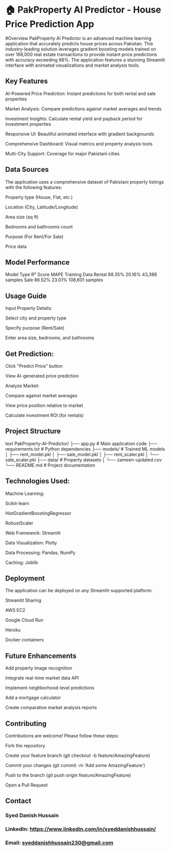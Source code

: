 # 🏠 PakProperty AI Predictor - House Price Prediction App
#Overview
PakProperty AI Predictor is an advanced machine learning application that accurately predicts house prices across Pakistan. This industry-leading solution leverages gradient boosting models trained on over 168,000 real estate transactions to provide instant price predictions with accuracy exceeding 88%. The application features a stunning Streamlit interface with animated visualizations and market analysis tools.



## Key Features
AI-Powered Price Prediction: Instant predictions for both rental and sale properties

Market Analysis: Compare predictions against market averages and trends

Investment Insights: Calculate rental yield and payback period for investment properties

Responsive UI: Beautiful animated interface with gradient backgrounds

Comprehensive Dashboard: Visual metrics and property analysis tools

Multi-City Support: Coverage for major Pakistani cities

## Data Sources
The application uses a comprehensive dataset of Pakistani property listings with the following features:

Property type (House, Flat, etc.)

Location (City, Latitude/Longitude)

Area size (sq ft)

Bedrooms and bathrooms count

Purpose (For Rent/For Sale)

Price data

## Model Performance
Model Type	R² Score	MAPE	Training Data
Rental	88.35%	20.16%	43,388 samples
Sale	86.52%	23.01%	108,601 samples
## Usage Guide
Input Property Details:

Select city and property type

Specify purpose (Rent/Sale)

Enter area size, bedrooms, and bathrooms

## Get Prediction:

Click "Predict Price" button

View AI-generated price prediction

Analyze Market:

Compare against market averages

View price position relative to market

Calculate investment ROI (for rentals)

## Project Structure
text
PakProperty-AI-Predictor/
├── app.py                 # Main application code
├── requirements.txt       # Python dependencies
├── models/                # Trained ML models
│   ├── rent_model.pkl
│   ├── sale_model.pkl
│   ├── rent_scaler.pkl
│   └── sale_scaler.pkl
├── data/                  # Property datasets
│   └── zameen-updated.csv
└── README.md              # Project documentation


## Technologies Used:
Machine Learning:

Scikit-learn

HistGradientBoostingRegressor

RobustScaler

Web Framework: Streamlit

Data Visualization: Plotly

Data Processing: Pandas, NumPy

Caching: Joblib

## Deployment
The application can be deployed on any Streamlit-supported platform:

Streamlit Sharing

AWS EC2

Google Cloud Run

Heroku

Docker containers

## Future Enhancements
Add property image recognition

Integrate real-time market data API

Implement neighborhood-level predictions

Add a mortgage calculator

Create comparative market analysis reports

## Contributing
Contributions are welcome! Please follow these steps:

Fork the repository

Create your feature branch (git checkout -b feature/AmazingFeature)

Commit your changes (git commit -m 'Add some AmazingFeature')

Push to the branch (git push origin feature/AmazingFeature)

Open a Pull Request

## Contact
### Syed Danish Hussain
### LinkedIn: https://www.linkedin.com/in/syeddanishhussain/
### Email: syeddanishhussain230@gmail.com

